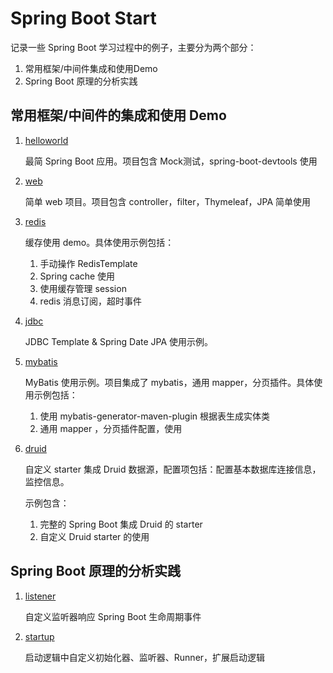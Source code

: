# Spring Boot Start

记录一些 Spring Boot 学习过程中的例子，主要分为两个部分：

1. 常用框架/中间件集成和使用Demo
2. Spring Boot 原理的分析实践

## 常用框架/中间件的集成和使用 Demo

1. [helloworld](https://github.com/zhanghTK/spring-boot-start/tree/master/helloworld)

   最简 Spring Boot 应用。项目包含 Mock测试，spring-boot-devtools 使用

2. [web](https://github.com/zhanghTK/spring-boot-start/tree/master/web)

   简单 web 项目。项目包含 controller，filter，Thymeleaf，JPA 简单使用

3. [redis](https://github.com/zhanghTK/spring-boot-start/tree/master/redis)

   缓存使用 demo。具体使用示例包括：

   1. 手动操作 RedisTemplate
   2. Spring cache 使用
   3. 使用缓存管理 session
   4. redis 消息订阅，超时事件

4. [jdbc](https://github.com/zhanghTK/spring-boot-start/tree/master/jdbc)

   JDBC Template & Spring Date JPA 使用示例。

5. [mybatis](https://github.com/zhanghTK/spring-boot-start/tree/master/mybatis)

   MyBatis 使用示例。项目集成了 mybatis，通用 mapper，分页插件。具体使用示例包括：

   1. 使用 mybatis-generator-maven-plugin 根据表生成实体类
   2. 通用 mapper ，分页插件配置，使用

6. [druid](https://github.com/zhanghTK/spring-boot-start/tree/master/druid)

   自定义 starter 集成 Druid 数据源，配置项包括：配置基本数据库连接信息，监控信息。

   示例包含：

   1. 完整的 Spring Boot 集成 Druid 的 starter
   2. 自定义 Druid starter 的使用

## Spring Boot 原理的分析实践

1. [listener](https://github.com/zhanghTK/spring-boot-start/tree/master/listener)

   自定义监听器响应 Spring Boot 生命周期事件

2. [startup](https://github.com/zhanghTK/spring-boot-start/tree/master/startup)

   启动逻辑中自定义初始化器、监听器、Runner，扩展启动逻辑